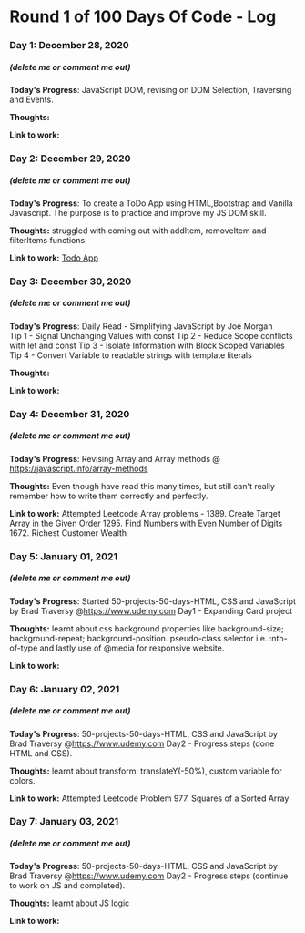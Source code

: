 # Round 1 of 100 Days Of Code - Log

### Day 1: December 28, 2020 
##### (delete me or comment me out)

**Today's Progress**: JavaScript DOM, revising on DOM Selection, Traversing and Events. 

**Thoughts:** 

**Link to work:** 


### Day 2: December 29, 2020 
##### (delete me or comment me out)

**Today's Progress**: To create a ToDo App using HTML,Bootstrap and Vanilla Javascript. The purpose is to practice and improve my JS DOM skill. 

**Thoughts:** struggled with coming out with addItem, removeItem and filterItems functions. 

**Link to work:** [Todo App](https://helen-sew.github.io/ToDo_App/)


### Day 3: December 30, 2020 
##### (delete me or comment me out)

**Today's Progress**: Daily Read - Simplifying JavaScript by Joe Morgan  
                                   Tip 1 - Signal Unchanging Values with const
                                   Tip 2 - Reduce Scope conflicts with let and const 
                                   Tip 3 - Isolate Information with Block Scoped Variables 
                                   Tip 4 - Convert Variable to readable strings with template literals 
                      


**Thoughts:** 

**Link to work:** 

### Day 4: December 31, 2020 
##### (delete me or comment me out)

**Today's Progress**: Revising Array and Array methods @ https://javascript.info/array-methods


**Thoughts:** Even though have read this many times, but still can't really remember how to write them correctly and perfectly.

**Link to work:** Attempted Leetcode Array problems - 
1389. Create Target Array in the Given Order
1295. Find Numbers with Even Number of Digits
1672. Richest Customer Wealth


### Day 5: January 01, 2021
##### (delete me or comment me out)

**Today's Progress**: Started 50-projects-50-days-HTML, CSS and JavaScript by Brad Traversy @https://www.udemy.com
Day1 - Expanding Card project 

**Thoughts:** learnt about css background properties like background-size; background-repeat; background-position. pseudo-class selector i.e. :nth-of-type and 
lastly use of @media for responsive website.   

**Link to work:** 


### Day 6: January 02, 2021
##### (delete me or comment me out)

**Today's Progress**: 50-projects-50-days-HTML, CSS and JavaScript by Brad Traversy @https://www.udemy.com
Day2 - Progress steps (done HTML and CSS). 

**Thoughts:** learnt about transform: translateY(-50%), custom variable for colors.

**Link to work:** Attempted Leetcode Problem 977. Squares of a Sorted Array


### Day 7: January 03, 2021
##### (delete me or comment me out)

**Today's Progress**: 50-projects-50-days-HTML, CSS and JavaScript by Brad Traversy @https://www.udemy.com
Day2 - Progress steps (continue to work on JS and completed). 

**Thoughts:** learnt about JS logic 

**Link to work:** 

